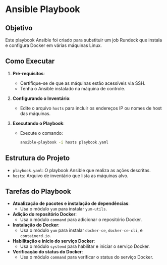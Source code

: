 # Ansible Playbook

## Objetivo

Este playbook Ansible foi criado para substituir um job Rundeck que instala e configura Docker em várias máquinas Linux.

## Como Executar

1. **Pré-requisitos**:
   - Certifique-se de que as máquinas estão acessíveis via SSH.
   - Tenha o Ansible instalado na máquina de controle.

2. **Configurando o Inventário**:
   - Edite o arquivo `hosts` para incluir os endereços IP ou nomes de host das máquinas.

3. **Executando o Playbook**:
   - Execute o comando:
     ```bash
     ansible-playbook -i hosts playbook.yaml
     ```

## Estrutura do Projeto

- `playbook.yaml`: O playbook Ansible que realiza as ações descritas.
- `hosts`: Arquivo de inventário que lista as máquinas alvo.

## Tarefas do Playbook

- **Atualização de pacotes e instalação de dependências**:
  - Usa o módulo `yum` para instalar `yum-utils`.
- **Adição do repositório Docker**:
  - Usa o módulo `command` para adicionar o repositório Docker.
- **Instalação do Docker**:
  - Usa o módulo `yum` para instalar `docker-ce`, `docker-ce-cli`, e `containerd.io`.
- **Habilitação e início do serviço Docker**:
  - Usa o módulo `systemd` para habilitar e iniciar o serviço Docker.
- **Verificação do status do Docker**:
  - Usa o módulo `command` para verificar o status do serviço Docker.
    